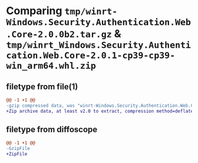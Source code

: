 # Comparing `tmp/winrt-Windows.Security.Authentication.Web.Core-2.0.0b2.tar.gz` & `tmp/winrt_Windows.Security.Authentication.Web.Core-2.0.1-cp39-cp39-win_arm64.whl.zip`

## filetype from file(1)

```diff
@@ -1 +1 @@
-gzip compressed data, was "winrt-Windows.Security.Authentication.Web.Core-2.0.0b2.tar", last modified: Sat Dec  2 18:25:03 2023, max compression
+Zip archive data, at least v2.0 to extract, compression method=deflate
```

## filetype from diffoscope

```diff
@@ -1 +1 @@
-GzipFile
+ZipFile
```

